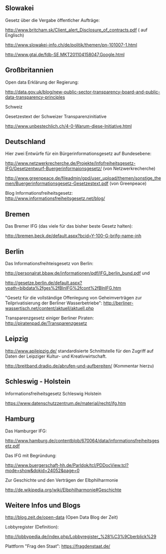 ## Slowakei

Gesetz über die Vergabe öffentlcher Aufträge:

http://www.britcham.sk/Client_alert_Disclosure_of_contracts.pdf ( auf Englisch)

http://www.slowakei-info.ch/de/politik/themen/pn-101007-1.html

http://www.gtai.de/fdb-SE,MKT201104158047,Google.html

 
## Großbritannien

Open data Erklärung der Regierung:

http://data.gov.uk/blog/new-public-sector-transparency-board-and-public-data-transparency-principles

Schweiz

Gesetzestext der Schweizer Transparenzinitiative

http://www.unbestechlich.ch/4-0-Warum-diese-Initiative.html

 
## Deutschland

Hier zwei Entwürfe für ein Bürgerinformationsgesetz auf Bundesebene:

http://www.netzwerkrecherche.de/Projekte/Infofreiheitsgesetz-IFG/Gesetzentwurf-Buergerinformaionsgesetz/ (von Netzwerkrecherche)

http://www.greenpeace.de/fileadmin/gpd/user_upload/themen/sonstige_themen/Buergerinformationsgesetz-Gesetzestext.pdf (von Greenpeace)

Blog Informationsfreiheitsgesetz: http://www.informationsfreiheitsgesetz.net/blog/

 
## Bremen

Das Bremer IFG (das viele für das bisher beste Gesetz halten):

http://bremen.beck.de/default.aspx?bcid=Y-100-G-brifg-name-inh

 
## Berlin

Das Informationsfreihteisgesetz von Berlin:

http://personalrat.bbaw.de/informationen/pdf/IFG_berlin_bund.pdf und

http://gesetze.berlin.de/default.aspx?vpath=bibdata%2fges%2fBlnIFG%2fcont%2fBlnIFG.htm


"Gesetz für die vollständige Offenlegung von Geheimverträgen zur Teilprivatisierung der Berliner Wasserbetriebe": http://berliner-wassertisch.net/content/aktuell/aktuell.php

 Transparenzgesetz einiger Berliner Piraten: http://piratenpad.de/Transparenzgesetz

 
## Leipzig

http://www.apileipzig.de/ standardisierte Schnittstelle für den Zugriff auf Daten der Leipziger Kultur- und Kreativwirtschaft.

http://breitband.dradio.de/abrufen-und-aufbereiten/ (Kommentar hierzu)

 

## Schleswig - Holstein

Informationsfreiheitsgesetz Schleswig Holstein

https://www.datenschutzzentrum.de/material/recht/ifg.htm

 
## Hamburg

Das Hamburger IFG:

http://www.hamburg.de/contentblob/670064/data/informationsfreiheitsgesetz.pdf

Das IFG mit Begründung:

http://www.buergerschaft-hh.de/Parldok/tcl/PDDocView.tcl?mode=show&dokid=24052&page=0


Zur Geschichte und den Verträgen der Elbphilharmonie

http://de.wikipedia.org/wiki/Elbphilharmonie#Geschichte

 
## Weitere Infos und Blogs

http://blog.zeit.de/open-data (Open Data Blog der Zeit)

Lobbyregister (Definition):

http://lobbypedia.de/index.php/Lobbyregister_%28%C3%9Cberblick%29

Plattform "Frag den Staat": https://fragdenstaat.de/



